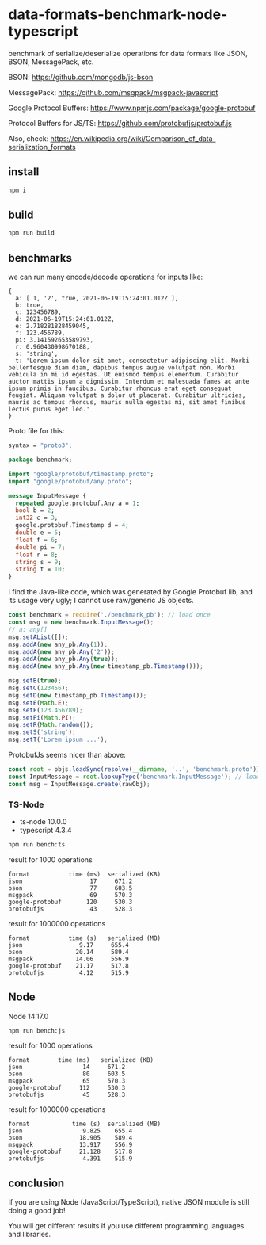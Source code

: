 # data-formats-benchmark-node-typescript
benchmark of serialize/deserialize operations for data formats like JSON, BSON, MessagePack, etc.

BSON: https://github.com/mongodb/js-bson

MessagePack: https://github.com/msgpack/msgpack-javascript

Google Protocol Buffers: https://www.npmjs.com/package/google-protobuf

Protocol Buffers for JS/TS: https://github.com/protobufjs/protobuf.js

Also, check: https://en.wikipedia.org/wiki/Comparison_of_data-serialization_formats

## install

```sh
npm i
```

## build

```sh
npm run build
```

## benchmarks

we can run many encode/decode operations for inputs like:

```
{
  a: [ 1, '2', true, 2021-06-19T15:24:01.012Z ],
  b: true,
  c: 123456789,
  d: 2021-06-19T15:24:01.012Z,
  e: 2.718281828459045,
  f: 123.456789,
  pi: 3.141592653589793,
  r: 0.960430998670188,
  s: 'string',
  t: 'Lorem ipsum dolor sit amet, consectetur adipiscing elit. Morbi pellentesque diam diam, dapibus tempus augue volutpat non. Morbi vehicula in mi id egestas. Ut euismod tempus elementum. Curabitur auctor mattis ipsum a dignissim. Interdum et malesuada fames ac ante ipsum primis in faucibus. Curabitur rhoncus erat eget consequat feugiat. Aliquam volutpat a dolor ut placerat. Curabitur ultricies, mauris ac tempus rhoncus, mauris nulla egestas mi, sit amet finibus lectus purus eget leo.'
}
```

Proto file for this:

```proto
syntax = "proto3";

package benchmark;

import "google/protobuf/timestamp.proto";
import "google/protobuf/any.proto";

message InputMessage {
  repeated google.protobuf.Any a = 1;
  bool b = 2;
  int32 c = 3;
  google.protobuf.Timestamp d = 4;
  double e = 5;
  float f = 6;
  double pi = 7;
  float r = 8;
  string s = 9;
  string t = 10;
}
```

I find the Java-like code, which was generated by Google Protobuf lib, and its usage very ugly; I cannot use raw/generic JS objects.

```js
const benchmark = require('./benchmark_pb'); // load once
const msg = new benchmark.InputMessage();
// a: any[]
msg.setAList([]);
msg.addA(new any_pb.Any(1));
msg.addA(new any_pb.Any('2'));
msg.addA(new any_pb.Any(true));
msg.addA(new any_pb.Any(new timestamp_pb.Timestamp()));

msg.setB(true);
msg.setC(123456);
msg.setD(new timestamp_pb.Timestamp());
msg.setE(Math.E);
msg.setF(123.456789);
msg.setPi(Math.PI);
msg.setR(Math.random());
msg.setS('string');
msg.setT('Lorem ipsum ...');
```

ProtobufJs seems nicer than above:

```js
const root = pbjs.loadSync(resolve(__dirname, '..', 'benchmark.proto')); // load once
const InputMessage = root.lookupType('benchmark.InputMessage'); // load once
const msg = InputMessage.create(rawObj);
```

### TS-Node

* ts-node 10.0.0
* typescript 4.3.4


```sh
npm run bench:ts
```

result for 1000 operations

```
format           time (ms)  serialized (KB)
json                   17     671.2
bson                   77     603.5
msgpack                69     570.3
google-protobuf       120     530.3
protobufjs             43     528.3
```

result for 1000000 operations

```
format           time (s)   serialized (MB)
json                9.17     655.4
bson               20.14     589.4
msgpack            14.06     556.9
google-protobuf    21.17     517.8
protobufjs          4.12     515.9
```

## Node

Node 14.17.0

```sh
npm run bench:js
```

result for 1000 operations

```
format        time (ms)   serialized (KB)
json                 14     671.2
bson                 80     603.5
msgpack              65     570.3
google-protobuf     112     530.3
protobufjs           45     528.3
```

result for 1000000 operations

```
format            time (s)  serialized (MB)
json                 9.825    655.4
bson                18.905    589.4
msgpack             13.917    556.9
google-protobuf     21.128    517.8
protobufjs           4.391    515.9
```

## conclusion

If you are using Node (JavaScript/TypeScript), native JSON module is still doing a good job!

You will get different results if you use different programming languages and libraries.
